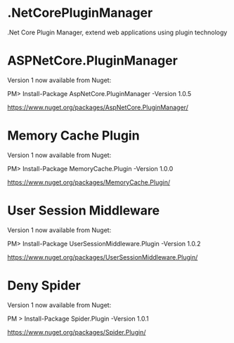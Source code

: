 # .NetCorePluginManager
.Net Core Plugin Manager, extend web applications using plugin technology

# ASPNetCore.PluginManager
Version 1 now available from Nuget:

PM> Install-Package AspNetCore.PluginManager -Version 1.0.5

https://www.nuget.org/packages/AspNetCore.PluginManager/

# Memory Cache Plugin
Version 1 now available from Nuget:

PM> Install-Package MemoryCache.Plugin -Version 1.0.0

https://www.nuget.org/packages/MemoryCache.Plugin/

# User Session Middleware
Version 1 now available from Nuget:

PM> Install-Package UserSessionMiddleware.Plugin -Version 1.0.2

https://www.nuget.org/packages/UserSessionMiddleware.Plugin/

# Deny Spider
Version 1 now available from Nuget:

PM > Install-Package Spider.Plugin -Version 1.0.1

https://www.nuget.org/packages/Spider.Plugin/
